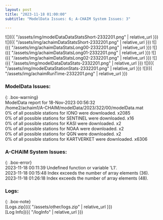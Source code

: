 ```yaml
---
layout: post
title: "2023-11-18 01:00:00"
subtitle: "ModelData Issues: 6; A-CHAIM System Issues: 3"

---
```


![]({{ "/assets/img/modelDataDataStatsShort-2332201.png" | relative_url }})
![]({{ "/assets/img/achaimDataStatsShort-2332201.png" | relative_url }})
![]({{ "/assets/img/achaimDataStatsLong00-2332201.png" | relative_url }})
![]({{ "/assets/img/achaimDataStatsLong01-2332201.png" | relative_url }})
![]({{ "/assets/img/achaimDataStatsLong02-2332201.png" | relative_url }})
![]({{ "/assets/img/modelDataDataStats-2332201.png" | relative_url }})
![]({{ "/assets/img/modelDataStationStats-2332201.png" | relative_url }})
![]({{ "/assets/img/achaimRunTime-2332201.png" | relative_url }})


### ModelData Issues:  
  
{: .box-warning}  
 ModelData report for 18-Nov-2023 00:56:32   
 /home2/achaim1/A-CHAIM/modelData/2023/322/00/modelData.mat   
 0% of all possible stations for IONO were downloaded. x2085   
 0% of all possible stations for SENTINEL were downloaded. x16   
 0% of all possible stations for KASI were downloaded. x2   
 0% of all possible stations for NOAA were downloaded. x2   
 0% of all possible stations for QGN were downloaded. x2   
 0% of all possible stations for KARTVERKET were downloaded. x6306   
  
### A-CHAIM System Issues:  
  
{: .box-error}  
2023-11-18 00:11:39 Undefined function or variable 'L1'.  
2023-11-18 00:15:48 Index exceeds the number of array elements (36).  
2023-11-18 01:26:18 Index exceeds the number of array elements (48).  

### Logs:  
  
{: .box-note}  
[Logs.zip]({{ "/assets/other/logs.zip" | relative_url }})  
[Log Info]({{ "/logInfo" | relative_url }})  
